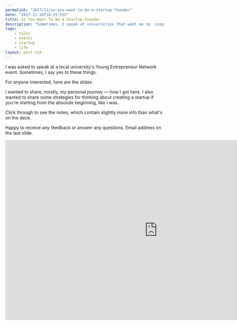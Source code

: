 ```yaml
---
permalink: "2017/11/so-you-want-to-be-a-startup-founder"
date: "2017-11-26T18:15:53Z"
title: So You Want To Be A Startup Founder
description: "Sometimes, I speak at universities that want me to 'inspire their young'."
tags:
    - talks
    - events
    - startup
    - life
layout: post.njk
---
```


I was asked to speak at a local university's Young Entrepreneur Network event. Sometimes, I say yes to these things.

For anyone interested, here are the slides.

I wanted to share, mostly, my personal journey — how I got here. I also wanted to share some strategies for thinking about creating a startup if you're starting from the absolute beginning, like I was.

Click through to see the notes, which contain slightly more info than what's on the deck.

Happy to receive any feedback or answer any questions. Email address on the last slide.

<iframe src="https://docs.google.com/presentation/d/e/2PACX-1vS34eHYHVVDLJnTNzzKyqGv0XstMZuVjX-8DmtGkGU60eF9JOZJER2RGkc8tDBbX9QWT0hFXhOFGLXw/embed?start=false&loop=true&delayms=3000" frameborder="0" width="960" height="569" allowfullscreen="true" mozallowfullscreen="true" webkitallowfullscreen="true"></iframe>
